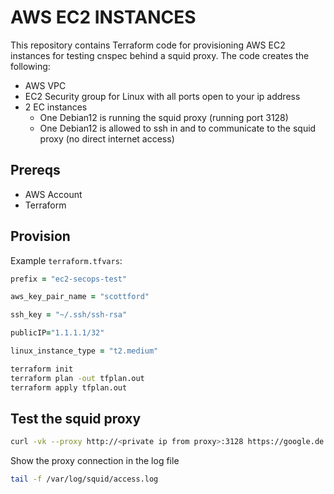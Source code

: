 # AWS EC2 INSTANCES

This repository contains Terraform code for provisioning AWS EC2 instances for testing cnspec behind a squid proxy. The code creates the following:

- AWS VPC
- EC2 Security group for Linux with all ports open to your ip address
- 2 EC instances
  - One Debian12 is running the squid proxy (running port 3128)
  - One Debian12 is allowed to ssh in and to communicate to the squid proxy (no direct internet access)

## Prereqs

- AWS Account
- Terraform

## Provision

Example `terraform.tfvars`:

```coffee
prefix = "ec2-secops-test"

aws_key_pair_name = "scottford"

ssh_key = "~/.ssh/ssh-rsa"

publicIP="1.1.1.1/32"

linux_instance_type = "t2.medium"
```

```bash
terraform init
terraform plan -out tfplan.out
terraform apply tfplan.out
```

## Test the squid proxy

```bash
curl -vk --proxy http://<private ip from proxy>:3128 https://google.de
```

Show the proxy connection in the log file

```bash
tail -f /var/log/squid/access.log
```
